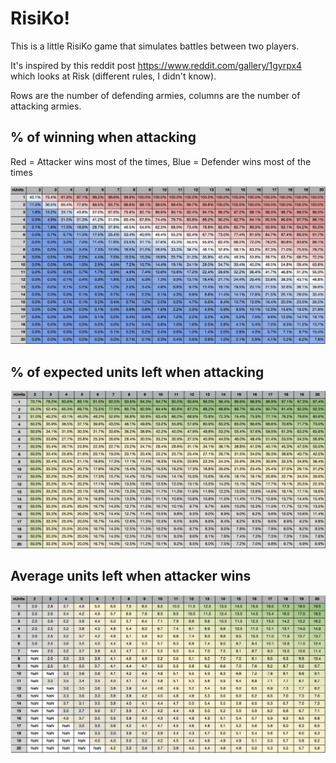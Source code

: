 # RisiKo!

This is a little RisiKo game that simulates battles between two players.

It's inspired by this reddit post https://www.reddit.com/gallery/1gyrpx4 which looks at Risk (different rules, I didn't know).

Rows are the number of defending armies, columns are the number of attacking armies.

## % of winning when attacking
Red = Attacker wins most of the times, Blue = Defender wins most of the times

![Winning Probability](resources/winning_probability.png)

## % of expected units left when attacking

![Expected Units Left](resources/expected_units_left.png)

## Average units left when attacker wins

![Units Left](resources/units_left.png)